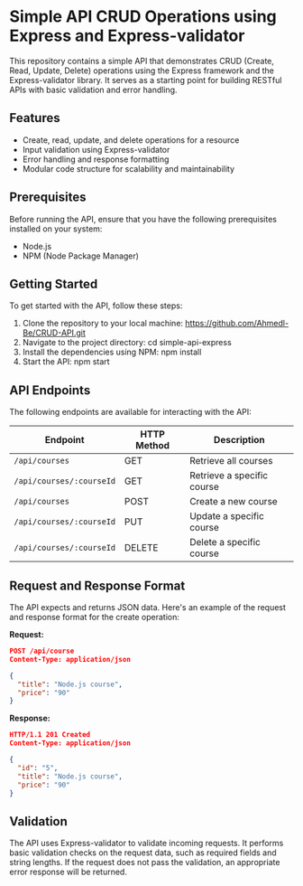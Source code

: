 # Simple API CRUD Operations using Express and Express-validator

This repository contains a simple API that demonstrates CRUD (Create, Read, Update, Delete) operations using the Express framework and the Express-validator library.
It serves as a starting point for building RESTful APIs with basic validation and error handling.

## Features

- Create, read, update, and delete operations for a resource
- Input validation using Express-validator
- Error handling and response formatting
- Modular code structure for scalability and maintainability

## Prerequisites

Before running the API, ensure that you have the following prerequisites installed on your system:

- Node.js
- NPM (Node Package Manager)

## Getting Started

To get started with the API, follow these steps:

1. Clone the repository to your local machine: https://github.com/Ahmedl-Be/CRUD-API.git
2. Navigate to the project directory: cd simple-api-express
3. Install the dependencies using NPM: npm install
4. Start the API: npm start

## API Endpoints

The following endpoints are available for interacting with the API:

| Endpoint      | HTTP Method | Description                   |
| ------------- | ----------- | ----------------------------- |
| `/api/courses` | GET         | Retrieve all courses        |
| `/api/courses/:courseId` | GET     | Retrieve a specific course  |
| `/api/courses` | POST        | Create a new course         |
| `/api/courses/:courseId` | PUT     | Update a specific course    |
| `/api/courses/:courseId` | DELETE  | Delete a specific course    |


## Request and Response Format

The API expects and returns JSON data. Here's an example of the request and response format for the create operation:

**Request:**

```json
POST /api/course
Content-Type: application/json

{
  "title": "Node.js course",
  "price": "90"
}
```

**Response:**

```json
HTTP/1.1 201 Created
Content-Type: application/json

{
  "id": "5",
  "title": "Node.js course",
  "price": "90"
}
```

## Validation

The API uses Express-validator to validate incoming requests. It performs basic validation checks on the request data, 
such as required fields and string lengths. If the request does not pass the validation, an appropriate error response will be returned.

